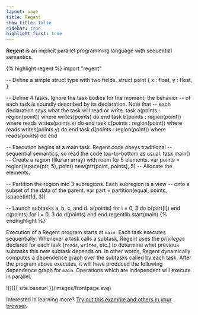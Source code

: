 ```yaml
---
layout: page
title: Regent
show_title: false
sidebar: true
highlight_first: true
---
```


**Regent** is an implicit parallel programming language with
sequential semantics.

{% highlight regent %}
import "regent"

-- Define a simple struct type with two fields.
struct point {
  x : float,
  y : float,
}

-- Define 4 tasks. Ignore the task bodies for the moment; the behavior
-- of each task is soundly described by its declaration. Note that
-- each declaration says what the task will read or write.
task a(points : region(point)) where writes(points) do end
task b(points : region(point)) where reads writes(points.x) do end
task c(points : region(point)) where reads writes(points.y) do end
task d(points : region(point)) where reads(points) do end

-- Execution begins at a main task. Regent code obeys traditional
-- sequential semantics, so read the code top-to-bottom as usual.
task main()
  -- Create a region (like an array) with room for 5 elements.
  var points = region(ispace(ptr, 5), point)
  new(ptr(point, points), 5) -- Allocate the elements.

  -- Partition the region into 3 subregions. Each subregion is a view
  -- onto a subset of the data of the parent.
  var part = partition(equal, points, ispace(int1d, 3))

  -- Launch subtasks a, b, c, and d.
  a(points)
  for i = 0, 3 do
    b(part[i])
  end
  c(points)
  for i = 0, 3 do
    d(points)
  end
end
regentlib.start(main)
{% endhighlight %}

Execution of a Regent program starts at `main`. Each task executes
sequentially. Whenever a task calls a subtask, Regent uses the
*privileges* declared for each task (`reads`, `writes`, etc.) to
determine what previous subtasks this new subtask depends on. In other
words, Regent dynamically computes a dependence graph over the
subtasks called by each task. After the program above executes, it
will have produced the following dependence graph for
`main`. Operations which are independent will execute in parallel.

![]({{ site.baseurl }}/images/frontpage.svg)

Interested in learning more? [Try out this example and others in your
browser](http://try.regent-lang.org).
